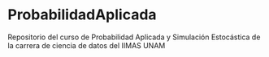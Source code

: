 # ProbabilidadAplicada
Repositorio del curso de Probabilidad Aplicada y Simulación Estocástica de la carrera de ciencia de datos del IIMAS UNAM
